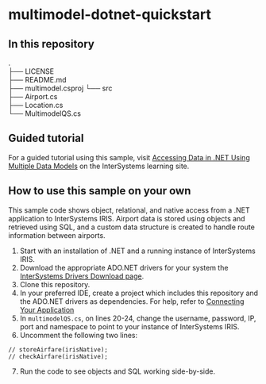 # multimodel-dotnet-quickstart

## In this repository
.  
├── LICENSE  
├── README.md  
├── multimodel.csproj
└── src  
    ├── Airport.cs  
    ├── Location.cs  
    └── MultimodelQS.cs  

## Guided tutorial
For a guided tutorial using this sample, visit [Accessing Data in .NET Using Multiple Data Models](https://learning.intersystems.com/course/view.php?name=DotNETMultiModel) on the InterSystems learning site. 

## How to use this sample on your own
This sample code shows object, relational, and native access from a .NET application to InterSystems IRIS. Airport data is stored using objects and retrieved using SQL, and a custom data structure is created to handle route information between airports.

1. Start with an installation of .NET and a running instance of InterSystems IRIS.
2. Download the appropriate ADO.NET drivers for your system the [InterSystems Drivers Download page](https://intersystems-community.github.io/iris-driver-distribution/).
3. Clone this repository.
4. In your preferred IDE, create a project which includes this repository and the ADO.NET drivers as dependencies. For help, refer to [Connecting Your Application](https://docs.intersystems.com/components/csp/docbook/DocBook.UI.Page.cls?KEY=ADRIVE#ADRIVE_dotnet)
5. In `multimodelQS.cs`, on lines 20-24, change the username, password, IP, port and namespace to point to your instance of InterSystems IRIS.
6. Uncomment the following two lines:
```
// storeAirfare(irisNative);
// checkAirfare(irisNative);
```
7. Run the code to see objects and SQL working side-by-side.
